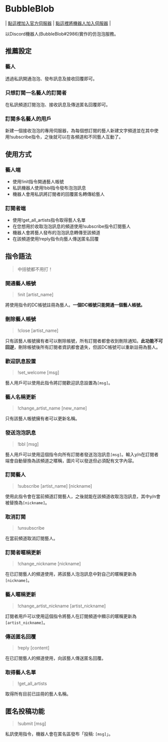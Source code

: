 # BubbleBlob
| [點這裡加入官方伺服器](https://t.co/GpORqHYbEo) | [點這裡將機器人加入伺服器](https://t.co/uJqjtSgcfG) |

以Discord機器人(BubbleBlob#2986)實作的仿泡泡服務。
## 推薦設定
### 藝人
透過私訊開通泡泡、發布訊息及接收回覆即可。
### 只想訂閱一名藝人的訂閱者
在私訊頻道訂閱泡泡、接收訊息及傳送匿名回覆即可。
### 訂閱多名藝人的用戶
新建一個接收泡泡的專用伺服器，為每個想訂閱的藝人新建文字頻道並在其中使用!subscribe指令，之後就可以在各頻道和不同藝人互動了。

## 使用方式
### 藝人端
- 使用!init指令開通藝人帳號
- 私訊機器人使用!bbl指令發布泡泡訊息
- 機器人會用私訊將訂閱者的回覆匿名轉傳給藝人
### 訂閱者端
- 使用!get_all_artists指令取得藝人名單
- 在您想用於收取泡泡訊息的頻道使用!subscribe指令訂閱藝人
- 機器人會將藝人發布的泡泡訊息轉傳至該頻道
- 在該頻道使用!reply指令向藝人傳送匿名回覆

## 指令語法
> 中括號都不用打！

### 開通藝人帳號
> !init [artist_name]

將使用指令的DC帳號註冊為藝人。**一個DC帳號只能開通一個藝人帳號。**

### 刪除藝人帳號
> !close [artist_name]

只有該藝人帳號擁有者可以刪除帳號，所有訂閱者都會收到刪除通知。**此功能不可回逆**，刪除帳號後所有訂閱者資訊都會遺失，但該DC帳號可以重新註冊為藝人。

### 歡迎訊息設置
> !set_welcome [msg] 

藝人用戶可以使用此指令將訂閱歡迎訊息設置為```[msg]```。

### 藝人名稱更新
>!change_artist_name [new_name]

只有該藝人帳號擁有者可以更新名稱。

### 發送泡泡訊息
> !bbl [msg]

藝人用戶可以使用這個指令向所有訂閱者發送泡泡訊息```[msg]```。輸入y/n在訂閱者端會自動替換為該頻道之暱稱，圖片可以發送但必須配有文字內容。

### 訂閱藝人
> !subscribe [artist_name] [nickname]

使用此指令會在當前頻道訂閱藝人，之後就能在該頻道收取泡泡訊息，其中y/n會被替換為```[nickname]```。

### 取消訂閱
> !unsubscribe

在當前頻道取消訂閱藝人。

### 訂閱者暱稱更新
> !change_nickname [nickname]

在已訂閱藝人的頻道使用，將該藝人泡泡訊息中對自己的暱稱更新為```[nickname]```。

### 藝人暱稱更新
> !change_artist_nickname [artist_nickname]

訂閱者用戶可以使用這個指令將藝人在訂閱頻道中顯示的暱稱更新為```[artist_nickname]```。

### 傳送匿名回覆
> !reply [content]

在已訂閱藝人的頻道使用，向該藝人傳送匿名回覆。

### 取得藝人名單
> !get_all_artists

取得所有目前已註冊的藝人名稱。


## 匿名投稿功能
> !submit [msg] 

私訊使用指令，機器人會在匿名區發布「投稿: ```[msg]```」。
